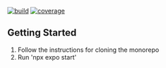 [![build](https://img.shields.io/github/workflow/status/Living-Snow-Project/LivingSnowProject/validate?logo=github&style=flat-square)](https://github.com/Living-Snow-Project/LivingSnowProject/actions?query=workflow%3Avalidate)
[![coverage](https://img.shields.io/codecov/c/gh/Living-Snow-Project/LivingSnowProject?style=flat-square)](https://codecov.io/gh/Living-Snow-Project/LivingSnowProject)

## Getting Started

1. Follow the instructions for cloning the monorepo
2. Run 'npx expo start'
